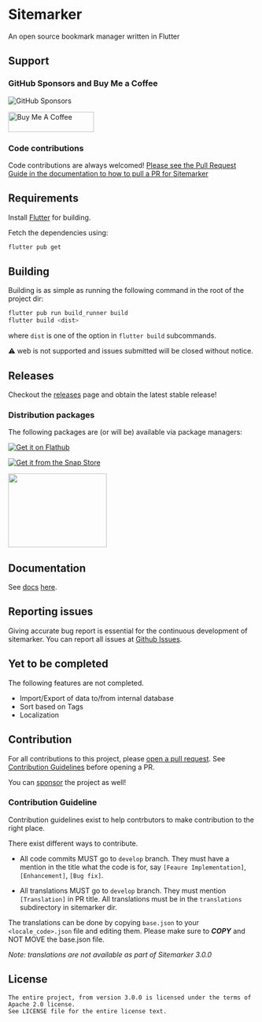 # Sitemarker

An open source bookmark manager written in Flutter

## Support

### GitHub Sponsors and Buy Me a Coffee

![GitHub Sponsors](https://img.shields.io/github/sponsors/aerocyber?style=for-the-badge&label=GitHub%20Sponsors&link=https%3A%2F%2Fgithub.com%2Fsponsors%2Faerocyber)

<a href="https://www.buymeacoffee.com/aerocyber" target="_blank"><img src="https://cdn.buymeacoffee.com/buttons/default-orange.png" alt="Buy Me A Coffee" height="41" width="174"></a>


### Code contributions

Code contributions are always welcomed! [Please see the Pull Request Guide in the documentation to how to pull a PR for Sitemarker](./docs/issues_and_pr.md#pull-requests)

## Requirements

Install [Flutter](https://flutter.dev) for building.

Fetch the dependencies using:

```bash
flutter pub get
```

## Building

Building is as simple as running the following command in the root of the project dir:

```bash
flutter pub run build_runner build
flutter build <dist>
```

where `dist` is one of the option in `flutter build` subcommands.

:warning: web is not supported and issues submitted will be closed without notice.

## Releases

Checkout the [releases](https://github.com/aerocyber/sitemarker/releases) page and obtain the latest stable release!

### Distribution packages

The following packages are (or will be) available via package managers:

[![Get it on Flathub](https://flathub.org/api/badge?locale=en)](https://flathub.org/app/io.github.aerocyber.sitemarker)

[![Get it from the Snap Store](https://snapcraft.io/static/images/badges/en/snap-store-black.svg)](https://snapcraft.io/sitemarker)

<!--[![Get it from IzzyOnDroid](https://gitlab.com/IzzyOnDroid/repo/-/raw/master/assets/IzzyOnDroid.png)](https://apt.izzysoft.de/packages/io.github.aerocyber.sitemarker)-->
<img src="https://gitlab.com/IzzyOnDroid/repo/-/raw/master/assets/IzzyOnDroidButtonGreyBorder_nofont.png" width="200" height="150" />

## Documentation

See [docs](docs/index.md) [here](https://aerocyber.github.io/sitemarker).

## Reporting issues

Giving accurate bug report is essential for the continuous development of sitemarker. You can report all issues at [Github Issues](https://github.com/aerocyber/sitemarker/issues).

## Yet to be completed

The following features are not completed.

* Import/Export of data to/from internal database
* Sort based on Tags
* Localization

## Contribution

For all contributions to this project, please [open a pull request](https://github.com/aerocyber/sitemarker/pulls). See [Contribution Guidelines](#contribution-guideline) before opening a PR.

You can [sponsor](#Support) the project as well!

### Contribution Guideline

Contribution guidelines exist to help contrbutors to make contribution to the right place.

There exist different ways to contribute.

* All code commits MUST go to `develop` branch. They must have a mention in the title what the code is for, say `[Feaure Implementation]`, `[Enhancement]`, `[Bug fix]`.

* All translations MUST go to `develop` branch. They must mention `[Translation]` in PR title. All translations must be in the `translations` subdirectory in sitemarker dir.

The translations can be done by copying `base.json` to your `<locale_code>.json` file and editing them. Please make sure to **_COPY_** and NOT MOVE the base.json file.

_Note: translations are not available as part of Sitemarker 3.0.0_

## License

```text
The entire project, from version 3.0.0 is licensed under the terms of Apache 2.0 license.
See LICENSE file for the entire license text.
```
